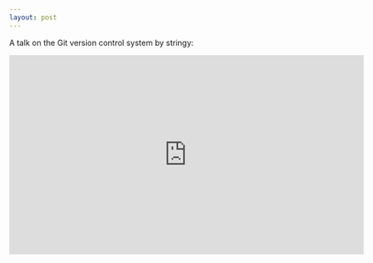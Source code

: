 ```yaml
---
layout: post
---
```


A talk on the Git version control system by stringy:

<iframe width="640" height="360" src="https://www.youtube.com/embed/4P4nxCMRu2Q?feature=player_detailpage" frameborder="0" allowfullscreen></iframe>
